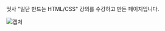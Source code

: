 멋사 "일단 만드는 HTML/CSS" 강의를 수강하고 만든 페이지입니다.

![캡처](https://user-images.githubusercontent.com/101965666/160406225-2038ccde-ab70-4f88-9061-f45aecb4d38e.PNG)
